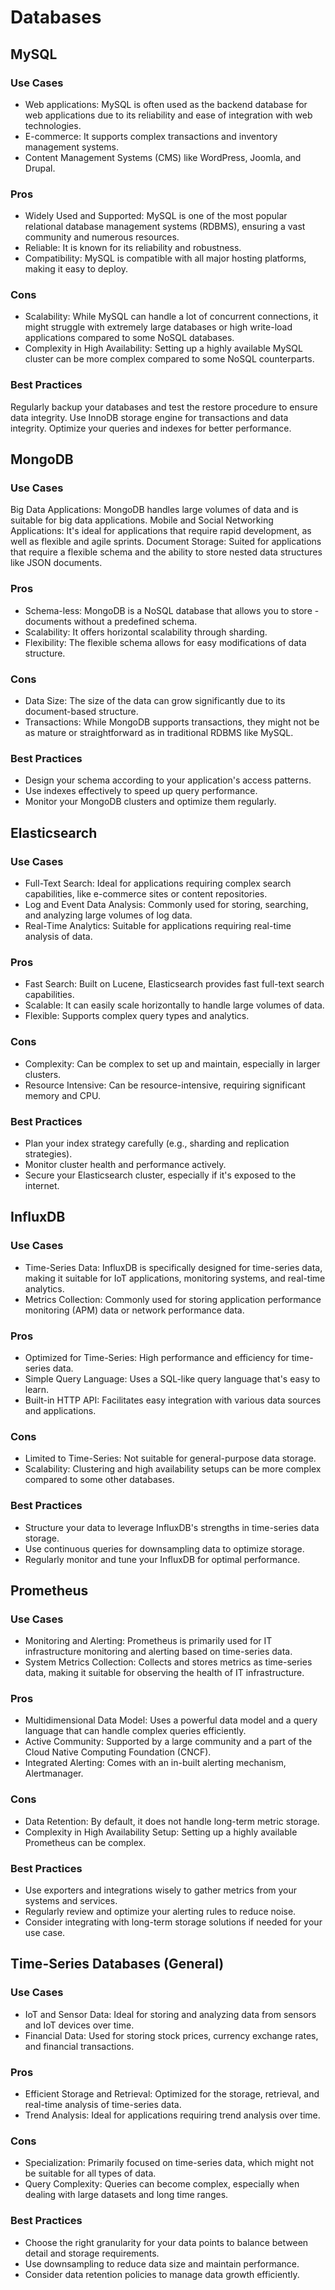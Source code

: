 # Databases

## MySQL

### Use Cases

- Web applications: MySQL is often used as the backend database for web applications due to its reliability and ease of integration with web technologies.
- E-commerce: It supports complex transactions and inventory management systems.
- Content Management Systems (CMS) like WordPress, Joomla, and Drupal.

### Pros

- Widely Used and Supported: MySQL is one of the most popular relational database management systems (RDBMS), ensuring a vast community and numerous resources.
- Reliable: It is known for its reliability and robustness.
- Compatibility: MySQL is compatible with all major hosting platforms, making it easy to deploy.

### Cons

- Scalability: While MySQL can handle a lot of concurrent connections, it might struggle with extremely large databases or high write-load applications compared to some NoSQL databases.
- Complexity in High Availability: Setting up a highly available MySQL cluster can be more complex compared to some NoSQL counterparts.

### Best Practices

Regularly backup your databases and test the restore procedure to ensure data integrity.
Use InnoDB storage engine for transactions and data integrity.
Optimize your queries and indexes for better performance.

## MongoDB

### Use Cases

Big Data Applications: MongoDB handles large volumes of data and is suitable for big data applications.
Mobile and Social Networking Applications: It's ideal for applications that require rapid development, as well as flexible and agile sprints.
Document Storage: Suited for applications that require a flexible schema and the ability to store nested data structures like JSON documents.

### Pros

- Schema-less: MongoDB is a NoSQL database that allows you to store - documents without a predefined schema.
- Scalability: It offers horizontal scalability through sharding.
- Flexibility: The flexible schema allows for easy modifications of data structure.

### Cons

- Data Size: The size of the data can grow significantly due to its document-based structure.
- Transactions: While MongoDB supports transactions, they might not be as mature or straightforward as in traditional RDBMS like MySQL.

### Best Practices

- Design your schema according to your application's access patterns.
- Use indexes effectively to speed up query performance.
- Monitor your MongoDB clusters and optimize them regularly.

## Elasticsearch

### Use Cases

- Full-Text Search: Ideal for applications requiring complex search capabilities, like e-commerce sites or content repositories.
- Log and Event Data Analysis: Commonly used for storing, searching, and analyzing large volumes of log data.
- Real-Time Analytics: Suitable for applications requiring real-time analysis of data.

### Pros

- Fast Search: Built on Lucene, Elasticsearch provides fast full-text search capabilities.
- Scalable: It can easily scale horizontally to handle large volumes of data.
- Flexible: Supports complex query types and analytics.

### Cons

- Complexity: Can be complex to set up and maintain, especially in larger clusters.
- Resource Intensive: Can be resource-intensive, requiring significant memory and CPU.

### Best Practices

- Plan your index strategy carefully (e.g., sharding and replication strategies).
- Monitor cluster health and performance actively.
- Secure your Elasticsearch cluster, especially if it's exposed to the internet.

## InfluxDB

### Use Cases

- Time-Series Data: InfluxDB is specifically designed for time-series data, making it suitable for IoT applications, monitoring systems, and real-time analytics.
- Metrics Collection: Commonly used for storing application performance monitoring (APM) data or network performance data.

### Pros

- Optimized for Time-Series: High performance and efficiency for time-series data.
- Simple Query Language: Uses a SQL-like query language that's easy to learn.
- Built-in HTTP API: Facilitates easy integration with various data sources and applications.

### Cons

- Limited to Time-Series: Not suitable for general-purpose data storage.
- Scalability: Clustering and high availability setups can be more complex compared to some other databases.

### Best Practices

- Structure your data to leverage InfluxDB's strengths in time-series data storage.
- Use continuous queries for downsampling data to optimize storage.
- Regularly monitor and tune your InfluxDB for optimal performance.

## Prometheus

### Use Cases

- Monitoring and Alerting: Prometheus is primarily used for IT infrastructure monitoring and alerting based on time-series data.
- System Metrics Collection: Collects and stores metrics as time-series data, making it suitable for observing the health of IT infrastructure.

### Pros

- Multidimensional Data Model: Uses a powerful data model and a query language that can handle complex queries efficiently.
- Active Community: Supported by a large community and a part of the Cloud Native Computing Foundation (CNCF).
- Integrated Alerting: Comes with an in-built alerting mechanism, Alertmanager.

### Cons

- Data Retention: By default, it does not handle long-term metric storage.
- Complexity in High Availability Setup: Setting up a highly available Prometheus can be complex.

### Best Practices

- Use exporters and integrations wisely to gather metrics from your systems and services.
- Regularly review and optimize your alerting rules to reduce noise.
- Consider integrating with long-term storage solutions if needed for your use case.

## Time-Series Databases (General)

### Use Cases

- IoT and Sensor Data: Ideal for storing and analyzing data from sensors and IoT devices over time.
- Financial Data: Used for storing stock prices, currency exchange rates, and financial transactions.

### Pros

- Efficient Storage and Retrieval: Optimized for the storage, retrieval, and real-time analysis of time-series data.
- Trend Analysis: Ideal for applications requiring trend analysis over time.

### Cons

- Specialization: Primarily focused on time-series data, which might not be suitable for all types of data.
- Query Complexity: Queries can become complex, especially when dealing with large datasets and long time ranges.

### Best Practices

- Choose the right granularity for your data points to balance between detail and storage requirements.
- Use downsampling to reduce data size and maintain performance.
- Consider data retention policies to manage data growth efficiently.
